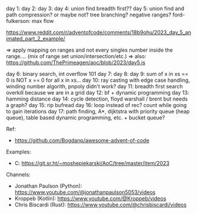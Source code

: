 day 1:
day 2:
day 3:
day 4: union find breadth first??
day 5: union find and path compression? or maybe not? tree branching? negative ranges?
ford-fulkerson: max flow

https://www.reddit.com/r/adventofcode/comments/18b9ohu/2023_day_5_animated_part_2_example/

=> apply mapping on ranges and not every singles number inside the range.... (mix of range set union/intersection/etc.)
=> also: https://github.com/ThePrimeagen/aoc/blob/2023/day5.js

day 6: binary search, int overflow 101
day 7:
day 8:
day 9: sum of x in xs == 0 is NOT x == 0 for all x in xs...
day 10: ray casting with edge case handling, winding number algorith, pnpoly didn't work?
day 11: breadth first search overkill because we are in a grid
day 12: bf + dynamic programming
day 13: hamming distance
day 14: cycle detection, floyd warshall / brent but needs a graph?
day 15: rip bufread
day 16: loop instead of rec? count while going to gain iterations
day 17: path finding, A*, dijktstra with priority queue (heap queue), table based dynamic programming, etc. + bucket queue?

Ref:
- https://github.com/Bogdanp/awesome-advent-of-code

Examples:
- C: https://git.sr.ht/~moshepiekarski/AoC/tree/master/item/2023

Channels:
- Jonathan Paulson (Python): https://www.youtube.com/@jonathanpaulson5053/videos
- Kroppeb (Kotlin): https://www.youtube.com/@Kroppeb/videos
- Chris Biscardi (Rust): https://www.youtube.com/@chrisbiscardi/videos
